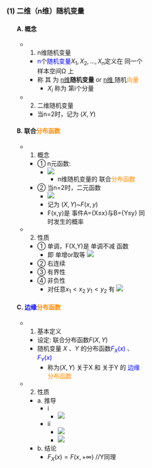 <div style="float: left; width: 64%; padding: 1%;">

### (1) 二维（n维）随机变量

<ul>

#### A. 概念
*   1) n维随机变量
    *   <span style="color:blue;">n</span>个<span style="color:blue;">随机变量</span>$X_1,X_2,\dots,X_n$定义在 同一个 样本空间Ω 上
    *   称 其 为 <u>n维</u>**随机变量** or <u>n维 </u>随机<span style="color:darkorange;">向量</span>
        *   $X_i$ 称为 第i个分量
*   2) 二维随机变量
    *   当n=2时，记为 $(X,Y)$
#### B. 联合<span style="color:darkorange;">分布函数</span>
*   1) 概念
    *   ① n元函数:
        *   ![](https://api2.mubu.com/v3/document_image/cc0cc246-2e31-406a-8a7f-d06b842fbc48-15201174.jpg)
            *   n维随机变量的 联合<span style="color:darkorange;">分布函数</span>
    *   ② 当n=2时，二元函数
        *   ![](https://api2.mubu.com/v3/document_image/74687f79-2716-4ad8-9ef3-ae93d2424bb7-15201174.jpg)
        *   记为 $(X,Y)$~$F(x,y)$
        *   F(x,y)是 事件A={X≤x}与B={Y≤y} 同时发生的概率
*   2) 性质
    *   ① 单调，F(X,Y)是 单调不减 函数
        *   即 单增or取等 ![](https://api2.mubu.com/v3/document_image/c26b1f77-bdac-4acb-8e4f-5c71373c1e6d-15201174.jpg)
    *   ② 右连续
    *   ③ 有界性
    *   ④ 非负性
        *   对任意$x_1 < x_2$ $y_1 < y_2$ 有 ![](https://api2.mubu.com/v3/document_image/0deb4cf1-cab7-4286-923f-9ea52ff86c67-15201174.jpg)
#### C. <span style="color:blue;">边缘</span><span style="color:darkorange;">分布函数</span>
*   1) 基本定义
    *   设定: 联合分布函数$F(X,Y)$
    *   随机变量 $X$ 、$Y$ 的分布函数<span style="color:blue;">$F_X(x)$</span> 、<span style="color:blue;">$F_Y(x)$</span>
        *   称为$(X,Y)$ 关于X 和 关于Y 的 <span style="color:blue;">边缘</span><span style="color:darkorange;">分布函数</span>
*   2) 性质
    *   a. 推导
        *   i
            *   ![](https://api2.mubu.com/v3/document_image/e28ace47-8b58-40db-bb4d-d4cf7c99683e-15201174.jpg)
        *   ii
            *   ![](https://api2.mubu.com/v3/document_image/d87f0213-5c9c-48d1-8d34-2c5510759a9e-15201174.jpg)
            *   ![](https://api2.mubu.com/v3/document_image/b4a29c99-56d6-487e-a079-a126ffaab532-15201174.jpg)
    *   b. 结论
        *   $F_X(x)=F(x,+\infty)$ //Y同理

</ul>
</div>
<div style="float: right; width: 26%; padding: 1%;">

</div>
<div style="clear: both;"></div>
